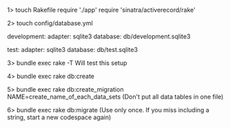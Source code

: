 1> touch Rakefile
require './app'
require 'sinatra/activerecord/rake'

2> touch config/database.yml

development:
  adapter: sqlite3
  database: db/development.sqlite3

test:
  adapter: sqlite3
  database: db/test.sqlite3

3> bundle exec rake -T
Will test this setup

4> bundle exec rake db:create

5> bundle exec rake db:create_migration NAME=create_name_of_each_data_sets
(Don't put all data tables in one file)

6> bundle exec rake db:migrate
(Use only once. If you miss including a string, start a new codespace again)

